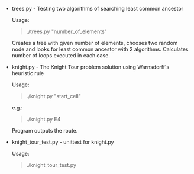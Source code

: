 * trees.py - Testing two algorithms of searching least common ancestor

    Usage:
    > ./trees.py "number_of_elements"

    Creates a tree with given number of elements, chooses two random
    node and looks for least common ancestor with 2 algorithms.
    Calculates number of loops executed in each case.

* knight.py - The Knight Tour problem solution using Warnsdorff's heuristic rule

    Usage:
    > ./knight.py "start_cell"

    e.g.:
    > ./knight.py E4

    Program outputs the route.

* knight_tour_test.py - unittest for knight.py

    Usage:
    > ./knight_tour_test.py